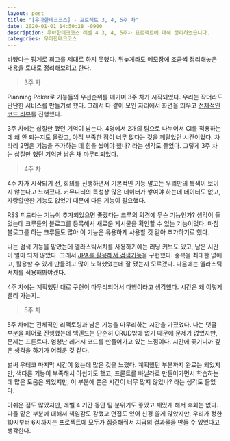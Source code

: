 ```yaml
---
layout: post
title: "[우아한테크코스] - 프로젝트 3, 4, 5주 차"
date: 2020-01-01 14:50:28 -0900
description: 우아한테크코스 레벨 4 3, 4, 5주차 프로젝트에 대해 정리하였습니다.
categories: 우아한테크코스
---
```


바빴다는 핑계로 회고를 제대로 하지 못했다. 뒤늦게라도 메모장에 조금씩 정리해놓은 내용을 토대로 정리해보려고 한다.

> 3주 차

Planning Poker로 기능들의 우선순위를 매기며 3주 차가 시작되었다. 우리는 작더라도 단단한 서비스를 만들기로 했다. 그래서 다 같이 모인 자리에서 화면을 띄우고 [전체적인 코드 리뷰](https://github.com/WoowaCrew/WoowaCrew/wiki/%5B%EB%8D%B0%EC%9D%BC%EB%A6%AC%5D-2019.12.10(%ED%99%94))를 진행했다.

3주 차에는 삽질만 했던 기억이 남는다. 4명에서 2개의 팀으로 나누어서 CI를 적용하는데 왜 안 되는지도 몰랐고, 아직 부족한 점이 너무 많다는 것을 깨달았던 시간이었다. 차라리 2명은 기능을 추가하는 데 힘을 썼어야 했나? 라는 생각도 들었다. 그렇게 3주 차는 삽질만 했던 기억만 남은 채 마무리되었다.

> 4주 차

4주 차가 시작되기 전, 회의를 진행하면서 기본적인 기능 말고는 우리만의 특색이 보이지 않는다고 느껴졌다. 커뮤니티의 특성상 많은 데이터가 쌓여야 하는데 데이터도 없고, 자랑할만한 기능도 없었기 때문에 다른 기능이 필요했다.

RSS 피드라는 기능이 추가되었으면 좋겠다는 크루의 의견에 무슨 기능인가? 생각이 들었는데 크루들의 블로그를 등록해서 새로운 게시물을 확인할 수 있는 기능이었다. 마침 블로그를 하는 크루들도 많아 이 기능은 유용하게 사용할 것 같아 추가하기로 했다.

나는 검색 기능을 맡았는데 엘라스틱서치를 사용하기에는 러닝 커브도 있고, 남은 시간이 얼마 되지 않았다. 그래서 [JPA를 활용해서 검색기능](https://hyojaekim.github.io/blog/woowacrew-search/)을 구현했다. 중복을 최대한 없애고, 활용할 수 있게 만들려고 많이 노력했었는데 잘 됐는지 모르겠다. 다음에는 엘라스틱서치를 적용해봐야겠다.

4주 차에는 계획했던 대로 구현이 마무리되어서 다행이라고 생각했다. 시간은 왜 이렇게 빨리 가는지..

> 5주 차

5주 차에는 전체적인 리팩토링과 남은 기능을 마무리하는 시간을 가졌었다. 나는 댓글 부분을 페어로 진행했는데 백엔드는 단순히 CRUD밖에 없기 때문에 문제가 없었지만, 문제는 프론트다. 엄청난 레거시 코드를 만들어가고 있는 느낌이다. 시간에 쫓기니까 깊은 생각을 하기가 어려운 것 같다.

벌써 우테코 마지막 시간이 왔는데 많은 것을 느꼈다. 계획했던 부분까지 완료는 되었지만, 색다른 기능이 부족해서 아쉽기도 했고, 프론트를 바닐라로 만들어가면서 학습하는 데 많은 도움은 되었지만, 이 부분에 쏟은 시간이 너무 많지 않았나? 라는 생각도 들었다.

아쉬운 점도 많았지만, 레벨 4 기간 동안 팀 분위기도 좋았고 재밌게 해서 후회는 없다. 다들 맡은 부분에 대해서 책임감도 강했고 면접도 있어 신경 쓸게 많았지만, 우리가 정한 10시부터 6시까지는 프로젝트에 모두가 집중해줘서 지금의 결과물을 만들 수 있었다고 생각한다.
